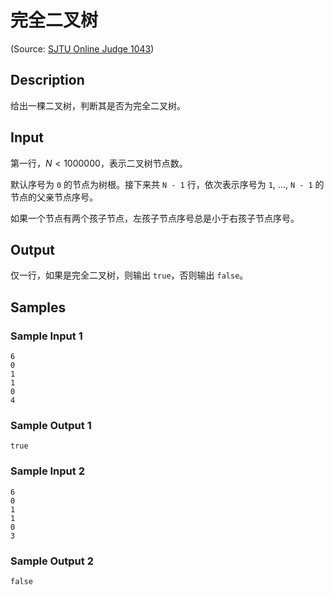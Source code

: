 # 完全二叉树

(Source: [SJTU Online Judge 1043](https://acm.sjtu.edu.cn/OnlineJudge/problem/1043))

## Description
给出一棵二叉树，判断其是否为完全二叉树。

## Input
第一行，$N < 1000000$，表示二叉树节点数。

默认序号为 `0` 的节点为树根。接下来共 `N - 1` 行，依次表示序号为 `1`, ..., `N - 1` 的节点的父亲节点序号。

如果一个节点有两个孩子节点，左孩子节点序号总是小于右孩子节点序号。

## Output
仅一行，如果是完全二叉树，则输出 `true`，否则输出 `false`。

## Samples
### Sample Input 1
```
6
0
1
1
0
4
```

### Sample Output 1
```
true
```

### Sample Input 2
```
6
0
1
1
0
3
```

### Sample Output 2
```
false
```